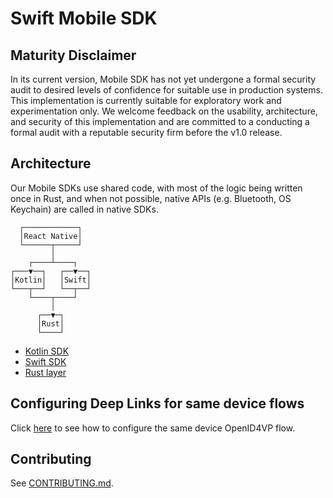 # Swift Mobile SDK

## Maturity Disclaimer

In its current version, Mobile SDK has not yet undergone a formal security audit
to desired levels of confidence for suitable use in production systems. This
implementation is currently suitable for exploratory work and experimentation
only. We welcome feedback on the usability, architecture, and security of this
implementation and are committed to a conducting a formal audit with a reputable
security firm before the v1.0 release.

## Architecture

Our Mobile SDKs use shared code, with most of the logic being written once in
Rust, and when not possible, native APIs (e.g. Bluetooth, OS Keychain) are
called in native SDKs.

```
  ┌────────────┐
  │React Native│
  └──────┬─────┘
         │
    ┌────┴────┐
┌───▼──┐   ┌──▼──┐
│Kotlin│   │Swift│
└───┬──┘   └──┬──┘
    └────┬────┘
         │
      ┌──▼─┐
      │Rust│
      └────┘
```
- [Kotlin SDK](https://github.com/spruceid/mobile-sdk-kt)
- [Swift SDK](https://github.com/spruceid/mobile-sdk-swift)
- [Rust layer](https://github.com/spruceid/mobile-sdk-rs)

## Configuring Deep Links for same device flows

Click [here](./Sources/MobileSdk/ui/SameDeviceOID4VP.md) to see how to configure the same device OpenID4VP flow.

## Contributing

See [CONTRIBUTING.md](/CONTRIBUTING.md).
